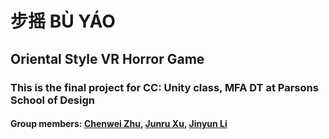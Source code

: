 # 步摇 BÙ YÁO
## Oriental Style VR Horror Game
### This is the final project for CC: Unity class, MFA DT at Parsons School of Design
#### Group members: [Chenwei Zhu](https://aaangelaz.itch.io/), [Junru Xu](https://www.anxu.me/), [Jinyun Li](https://xcc-89.itch.io/)
